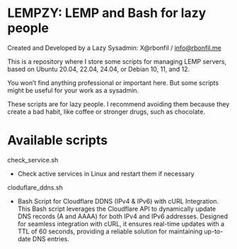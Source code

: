 # LEMPZY: LEMP and Bash for lazy people
Created and Developed by a Lazy Sysadmin: X@rbonfil / info@rbonfil.me

This is a repository where I store some scripts for managing LEMP servers, based on Ubuntu 20.04, 22.04, 24.04, or Debian 10, 11, and 12.

You won’t find anything professional or important here. But some scripts might be useful for your work as a sysadmin.

These scripts are for lazy people. I recommend avoiding them because they create a bad habit, like coffee or stronger drugs, such as chocolate.


# Available scripts

check_service.sh 
- Check active services in Linux and restart them if necessary

cloduflare_ddns.sh
- Bash Script for Cloudflare DDNS (IPv4 & IPv6) with cURL Integration. This Bash script leverages the Cloudflare API to dynamically update DNS records (A and AAAA) for both IPv4 and IPv6 addresses. Designed for seamless integration with cURL, it ensures real-time updates with a TTL of 60 seconds, providing a reliable solution for maintaining up-to-date DNS entries.
